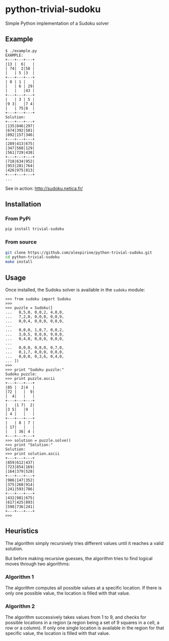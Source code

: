 # python-trivial-sudoku

Simple Python implementation of a Sudoku solver

## Example

```console
$ ./example.py
EXAMPLE:
+---+---+---+
|13 |  6|   |
| 74|  2|58 |
|   | 5 |3  |
+---+---+---+
| 8 | 1 |   |
|   | 6 | 29|
|   |   |43 |
+---+---+---+
|   | 3 | 5 |
|9 3|   |7 4|
|   | 75|8  |
+---+---+---+
Solution:
+---+---+---+
|135|846|297|
|674|392|581|
|892|157|346|
+---+---+---+
|289|413|675|
|347|568|129|
|561|729|438|
+---+---+---+
|718|634|952|
|953|281|764|
|426|975|813|
+---+---+---+
...
```

See in action: http://sudoku.netica.fr/

## Installation

### From PyPi

```bash
pip install trivial-sudoku
```

### From source

```bash
git clone https://github.com/alexpirine/python-trivial-sudoku.git
cd python-trivial-sudoku
make install
```

## Usage

Once installed, the Sudoku solver is available in the `sudoku` module:

```pycon
>>> from sudoku import Sudoku
>>>
>>> puzzle = Sudoku([
...   8,5,0, 0,0,2, 4,0,0,
...   7,2,0, 0,0,0, 0,0,9,
...   0,0,4, 0,0,0, 0,0,0,
...
...   0,0,0, 1,0,7, 0,0,2,
...   3,0,5, 0,0,0, 9,0,0,
...   0,4,0, 0,0,0, 0,0,0,
...
...   0,0,0, 0,8,0, 0,7,0,
...   0,1,7, 0,0,0, 0,0,0,
...   0,0,0, 0,3,6, 0,4,0,
... ])
>>>
>>> print "Sudoku puzzle:"
Sudoku puzzle:
>>> print puzzle.ascii
+---+---+---+
|85 |  2|4  |
|72 |   |  9|
|  4|   |   |
+---+---+---+
|   |1 7|  2|
|3 5|   |9  |
| 4 |   |   |
+---+---+---+
|   | 8 | 7 |
| 17|   |   |
|   | 36| 4 |
+---+---+---+
>>> solution = puzzle.solve()
>>> print "Solution:"
Solution:
>>> print solution.ascii
+---+---+---+
|859|612|437|
|723|854|169|
|164|379|528|
+---+---+---+
|986|147|352|
|375|268|914|
|241|593|786|
+---+---+---+
|432|981|675|
|617|425|893|
|598|736|241|
+---+---+---+
>>>
```

## Heuristics

The algorithm simply recursively tries different values until it reaches a valid solution.

But before making recursive guesses, the algorithm tries to find logical moves through two algorithms:

### Algorithm 1

The algorithm computes all possible values at a specific location. If there is only one possible value, the location is filled with that value.

### Algorithm 2

The algorithm successively takes values from 1 to 9, and checks for possible locations in a region (a region being a set of 9 squares in a cell, a row or a column). If only one single location is available in the region for that specific value, the location is filled with that value.

